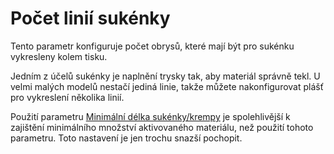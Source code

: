 Počet linií sukénky
====
Tento parametr konfiguruje počet obrysů, které mají být pro sukénku vykresleny kolem tisku.

Jedním z účelů sukénky je naplnění trysky tak, aby materiál správně tekl. U velmi malých modelů nestačí jediná linie, takže můžete nakonfigurovat plášť pro vykreslení několika linií.

Použití parametru [Minimální délka sukénky/krempy](skirt_brim_minimal_length.md) je spolehlivější k zajištění minimálního množství aktivovaného materiálu, než použití tohoto parametru. Toto nastavení je jen trochu snazší pochopit.
